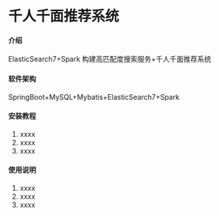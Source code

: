 # 千人千面推荐系统

#### 介绍
ElasticSearch7+Spark 构建高匹配度搜索服务+千人千面推荐系统

#### 软件架构
SpringBoot+MySQL+Mybatis+ElasticSearch7+Spark


#### 安装教程

1.  xxxx
2.  xxxx
3.  xxxx

#### 使用说明

1.  xxxx
2.  xxxx
3.  xxxx

